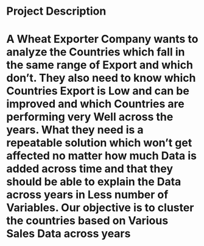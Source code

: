 # Project Description

#	A Wheat Exporter Company wants to analyze the Countries which fall in the same range of Export and which don’t. They also need to know which Countries Export is Low and can be improved and which Countries are performing very Well across the years. What they need is a repeatable solution which won’t get affected no matter how much Data is added across time and that they should be able to explain the Data across years in Less number of Variables. Our objective is to cluster the countries based on Various Sales Data across years

